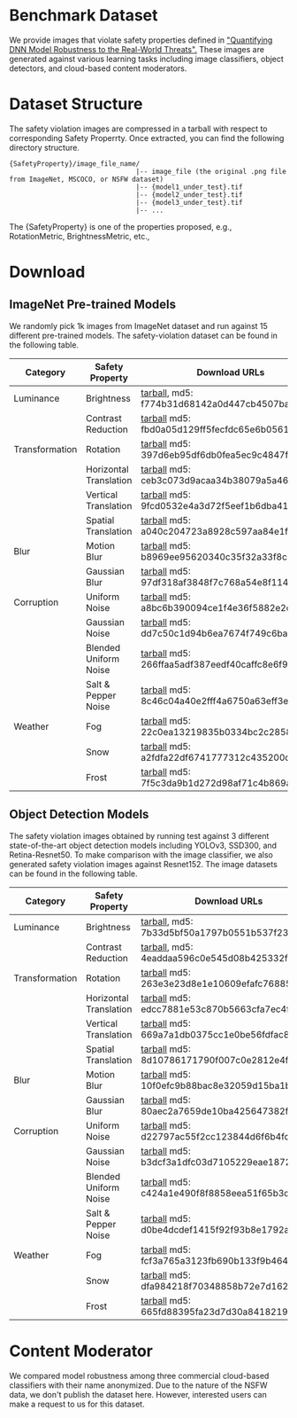 # Benchmark Dataset
We provide images that violate safety properties defined in ["Quantifying DNN Model Robustness to the Real-World Threats".](https://github.com/advboxes/perceptron-benchmark/blob/master/docs/AnatomyofDNNModelRobustness.pdf) These images are generated against various learning tasks including image classifiers, object detectors, and cloud-based content moderators.

# Dataset Structure
The safety violation images are compressed in a tarball with respect to corresponding Safety Properrty. Once extracted, you can find the following directory structure.
```
{SafetyProperty}/image_file_name/
                                |-- image_file (the original .png file from ImageNet, MSCOCO, or NSFW dataset)
                                |-- {model1_under_test}.tif
                                |-- {model2_under_test}.tif
                                |-- {model3_under_test}.tif
                                |-- ...
```

The {SafetyProperty} is one of the properties proposed, e.g., RotationMetric, BrightnessMetric, etc., 


# Download
## ImageNet Pre-trained Models
We randomly pick 1k images from ImageNet dataset and run against 15 different pre-trained models. The safety-violation dataset can be found in the following table. 

| Category | Safety Property | Download URLs  |
| ------ | ------ | ----- |
| Luminance | Brightness | [tarball](https://perceptron-benchmark.s3-us-west-1.amazonaws.com/dsn2020_benchmark_data/imagenet/imagenet_BrightnessMetric.tar.gz), md5: f774b31d68142a0d447cb4507bab9401 |
|  | Contrast Reduction |[tarball](https://perceptron-benchmark.s3-us-west-1.amazonaws.com/dsn2020_benchmark_data/imagenet/imagenet_ContrastReductionMetric.tar.gz) md5: fbd0a05d129ff5fecfdc65e6b0561b72 |
|  Transformation | Rotation |[tarball](https://perceptron-benchmark.s3-us-west-1.amazonaws.com/dsn2020_benchmark_data/imagenet/imagenet_RotationMetric.tar.gz) md5: 397d6eb95df6db0fea5ec9c4847fc047|
|  | Horizontal Translation|[tarball](https://perceptron-benchmark.s3-us-west-1.amazonaws.com/dsn2020_benchmark_data/imagenet/imagenet_HorizontalTranslationMetric.tar.gz) md5: ceb3c073d9acaa34b38079a5a46ee181|
|  | Vertical Translation|[tarball](https://perceptron-benchmark.s3-us-west-1.amazonaws.com/dsn2020_benchmark_data/imagenet/imagenet_VerticalTranslationMetric.tar.gz)  md5: 9fcd0532e4a3d72f5eef1b6dba4179a2|
|  | Spatial Translation|[tarball](https://perceptron-benchmark.s3-us-west-1.amazonaws.com/dsn2020_benchmark_data/imagenet/imagenet_SpatialMetric.tar.gz) md5: a040c204723a8928c597aa84e1f12104 |
| Blur | Motion Blur|[tarball](https://perceptron-benchmark.s3-us-west-1.amazonaws.com/dsn2020_benchmark_data/imagenet/imagenet_MotionBlurMetric.tar.gz) md5: b8969ee95620340c35f32a33f8c02d5b |
|  | Gaussian Blur|[tarball](https://perceptron-benchmark.s3-us-west-1.amazonaws.com/dsn2020_benchmark_data/imagenet/imagenet_GaussianBlurMetric.tar.gz)  md5: 97df318af3848f7c768a54e8f114ddd3|
| Corruption | Uniform Noise|[tarball](https://perceptron-benchmark.s3-us-west-1.amazonaws.com/dsn2020_benchmark_data/imagenet/imagenet_AdditiveUniformNoiseMetric.tar.gz) md5: a8bc6b390094ce1f4e36f5882e2c5df2 |
|  |  Gaussian Noise |[tarball](https://perceptron-benchmark.s3-us-west-1.amazonaws.com/dsn2020_benchmark_data/imagenet/imagenet_AdditiveGaussianNoiseMetric.tar.gz) md5: dd7c50c1d94b6ea7674f749c6ba0ca26 |
|  |  Blended Uniform Noise |[tarball](https://perceptron-benchmark.s3-us-west-1.amazonaws.com/dsn2020_benchmark_data/imagenet/imagenet_BlendedUniformNoiseMetric.tar.gz) md5: 266ffaa5adf387eedf40caffc8e6f9b7 |
|  |  Salt & Pepper Noise |[tarball](https://perceptron-benchmark.s3-us-west-1.amazonaws.com/dsn2020_benchmark_data/imagenet/imagenet_SaltAndPepperNoiseMetric.tar.gz) md5: 8c46c04a40e2fff4a6750a63eff3e144 |
| Weather |  Fog |[tarball](https://perceptron-benchmark.s3-us-west-1.amazonaws.com/dsn2020_benchmark_data/imagenet/imagenet_FogMetric.tar.gz) md5: 22c0ea13219835b0334bc2c285862388|
|  |  Snow |[tarball](https://perceptron-benchmark.s3-us-west-1.amazonaws.com/dsn2020_benchmark_data/imagenet/imagenet_SnowMetric.tar.gz) md5: a2fdfa22df6741777312c435200dc166 |
| | Frost|[tarball](https://perceptron-benchmark.s3-us-west-1.amazonaws.com/dsn2020_benchmark_data/imagenet/imagenet_FrostMetric.tar.gz) md5: 7f5c3da9b1d272d98af71c4b869aa1de |



## Object Detection Models
The safety violation images obtained by running test against 3 different state-of-the-art object detection models including YOLOv3, SSD300, and Retina-Resnet50. To make comparison with the image classifier, we also generated safety violation images against Resnet152. The image datasets can be found in the following table.

| Category | Safety Property | Download URLs  |
| ------ | ------ | ----- |
| Luminance | Brightness | [tarball](https://perceptron-benchmark.s3-us-west-1.amazonaws.com/dsn2020_benchmark_data/object/object_BrightnessMetric.tar.gz), md5: 7b33d5bf50a1797b0551b537f2387af7 |
|  | Contrast Reduction |[tarball](https://perceptron-benchmark.s3-us-west-1.amazonaws.com/dsn2020_benchmark_data/object/object_ContrastReductionMetric.tar.gz), md5:  4eaddaa596c0e545d08b425332fc9698|
|  Transformation | Rotation |[tarball](https://perceptron-benchmark.s3-us-west-1.amazonaws.com/dsn2020_benchmark_data/object/object_RotationMetric.tar.gz) md5: 263e3e23d8e1e10609efafc76885d643 |
|  | Horizontal Translation|[tarball](https://perceptron-benchmark.s3-us-west-1.amazonaws.com/dsn2020_benchmark_data/object/object_HorizontalTranslationMetric.tar.gz) md5: edcc7881e53c870b5663cfa7ec4f5e46|
|  | Vertical Translation|[tarball](https://perceptron-benchmark.s3-us-west-1.amazonaws.com/dsn2020_benchmark_data/object/object_VerticalTranslationMetric.tar.gz)  md5: 669a7a1db0375cc1e0be56fdfac804be|
|  | Spatial Translation|[tarball](https://perceptron-benchmark.s3-us-west-1.amazonaws.com/dsn2020_benchmark_data/object/object_SpatialMetric.tar.gz) md5: 8d10786171790f007c0e2812e4fd5040 |
| Blur | Motion Blur|[tarball](https://perceptron-benchmark.s3-us-west-1.amazonaws.com/dsn2020_benchmark_data/object/object_MotionBlurMetric.tar.gz) md5: 10f0efc9b88bac8e32059d15ba1bc223 |
|  | Gaussian Blur|[tarball](https://perceptron-benchmark.s3-us-west-1.amazonaws.com/dsn2020_benchmark_data/object/object_GaussianBlurMetric.tar.gz)  md5: 80aec2a7659de10ba425647382fa1933 |
| Corruption | Uniform Noise|[tarball](https://perceptron-benchmark.s3-us-west-1.amazonaws.com/dsn2020_benchmark_data/object/object_AdditiveUniformNoiseMetric.tar.gz) md5: d22797ac55f2cc123844d6f6b4fcb185 |
|  |  Gaussian Noise |[tarball](https://perceptron-benchmark.s3-us-west-1.amazonaws.com/dsn2020_benchmark_data/object/object_AdditiveGaussianNoiseMetric.tar.gz) md5: b3dcf3a1dfc03d7105229eae1872daa7 |
|  |  Blended Uniform Noise |[tarball](https://perceptron-benchmark.s3-us-west-1.amazonaws.com/dsn2020_benchmark_data/object/object_BlendedUniformNoiseMetric.tar.gz) md5: c424a1e490f8f8858eea51f65b3d69fa |
|  |  Salt & Pepper Noise |[tarball](https://perceptron-benchmark.s3-us-west-1.amazonaws.com/dsn2020_benchmark_data/object/object_SaltAndPepperNoiseMetric.tar.gz) md5: d0be4dcdef1415f92f93b8e1792af03b |
| Weather |  Fog |[tarball](https://perceptron-benchmark.s3-us-west-1.amazonaws.com/dsn2020_benchmark_data/object/object_FogMetric.tar.gz) md5: fcf3a765a3123fb690b133f9b464a7c1 |
|  |  Snow |[tarball](https://perceptron-benchmark.s3-us-west-1.amazonaws.com/dsn2020_benchmark_data/object/object_SnowMetric.tar.gz) md5: dfa984218f70348858b72e7d1621f23b |
| | Frost|[tarball](https://perceptron-benchmark.s3-us-west-1.amazonaws.com/dsn2020_benchmark_data/object/object_FrostMetric.tar.gz) md5: 665fd88395fa23d7d30a84182195564f |


# Content Moderator
We compared model robustness among three commercial cloud-based classifiers with their name anonymized. Due to the nature of the NSFW data, we don't publish the dataset here. However, interested users can make a request to us for this dataset. 
